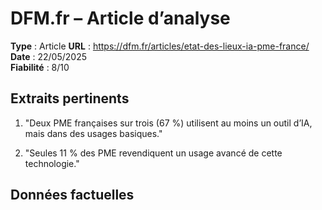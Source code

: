 # DFM.fr – Article d’analyse

**Type** : Article
**URL** : https://dfm.fr/articles/etat-des-lieux-ia-pme-france/  
**Date** : 22/05/2025  
**Fiabilité** : 8/10

## Extraits pertinents

1. "Deux PME françaises sur trois (67 %) utilisent au moins un outil d’IA, mais dans des usages basiques."

2. "Seules 11 % des PME revendiquent un usage avancé de cette technologie."

## Données factuelles


